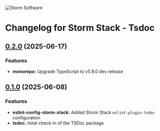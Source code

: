 ![Storm Software](https://public.storm-cdn.com/brand-banner.png)

# Changelog for Storm Stack - Tsdoc

## [0.2.0](https://github.com/storm-software/storm-stack/releases/tag/tsdoc%400.2.0) (2025-06-17)

### Features

- **monorepo:** Upgrade TypeScript to v5.9.0 dev release

## [0.1.0](https://github.com/storm-software/storm-stack/releases/tag/tsdoc%400.1.0) (2025-06-08)

### Features

- **eslint-config-storm-stack:** Added Storm Stack `eslint-plugin-tsdoc`
  configuration
- **tsdoc:** Inital check-in of the TSDoc package
